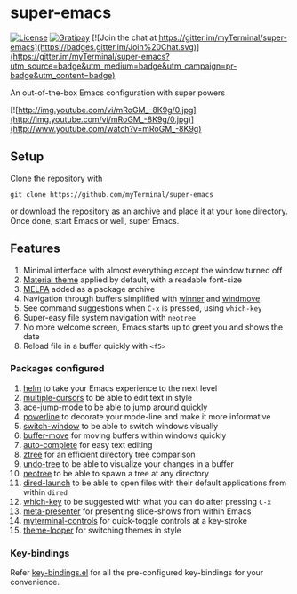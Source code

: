 # super-emacs

[![License](https://img.shields.io/badge/LICENSE-GPL%20v3.0-blue.svg)](https://www.gnu.org/licenses/gpl.html)
[![Gratipay](http://img.shields.io/gratipay/myTerminal.svg)](https://gratipay.com/myTerminal)
[![Join the chat at https://gitter.im/myTerminal/super-emacs](https://badges.gitter.im/Join%20Chat.svg)](https://gitter.im/myTerminal/super-emacs?utm_source=badge&utm_medium=badge&utm_campaign=pr-badge&utm_content=badge)

An out-of-the-box Emacs configuration with super powers

[![http://img.youtube.com/vi/mRoGM_-8K9g/0.jpg](http://img.youtube.com/vi/mRoGM_-8K9g/0.jpg)](http://www.youtube.com/watch?v=mRoGM_-8K9g)

## Setup

Clone the repository with

    git clone https://github.com/myTerminal/super-emacs

or download the repository as an archive and place it at your `home` directory. Once done, start Emacs or well, super Emacs.

## Features

1. Minimal interface with almost everything except the window turned off
2. [Material theme](https://github.com/cpaulik/emacs-material-theme) applied by default, with a readable font-size
3. [MELPA](http://melpa.org) added as a package archive
4. Navigation through buffers simplified with [winner](http://emacswiki.org/emacs/WinnerMode) and [windmove](http://emacswiki.org/emacs/WindMove).
5. See command suggestions when `C-x` is pressed, using `which-key`
6. Super-easy file system navigation with `neotree`
7. No more welcome screen, Emacs starts up to greet you and shows the date
8. Reload file in a buffer quickly with `<f5>`

### Packages configured

1. [helm](https://github.com/emacs-helm/helm) to take your Emacs experience to the next level
2. [multiple-cursors](https://github.com/magnars/multiple-cursors.el) to be able to edit text in style
3. [ace-jump-mode](https://github.com/winterTTr/ace-jump-mode) to be able to jump around quickly
4. [powerline](https://github.com/milkypostman/powerline) to decorate your mode-line and make it more informative
5. [switch-window](https://github.com/dimitri/switch-window) to be able to switch windows visually
6. [buffer-move](http://www.emacswiki.org/emacs/buffer-move.el) for moving buffers within windows quickly
7. [auto-complete](https://github.com/auto-complete/auto-complete) for easy text editing
8. [ztree](https://github.com/fourier/ztree) for an efficient directory tree comparison
9. [undo-tree](https://github.com/emacsmirror/undo-tree) to be able to visualize your changes in a buffer
10. [neotree](https://github.com/jaypei/emacs-neotree) to be able to spawn a tree at any directory
11. [dired-launch](https://github.com/thomp/dired-launch) to be able to open files with their default applications from within `dired`
12. [which-key](https://github.com/justbur/emacs-which-key) to be suggested with what you can do after pressing `C-x`
13. [meta-presenter](https://github.com/myTerminal/meta-presenter) for presenting slide-shows from within Emacs
14. [myterminal-controls](https://github.com/myTerminal/myterminal-controls) for quick-toggle controls at a key-stroke
15. [theme-looper](https://github.com/myTerminal/theme-looper) for switching themes in style

### Key-bindings

Refer [key-bindings.el](.emacs.d/super-emacs/key-bindings.el) for all the pre-configured key-bindings for your convenience.
